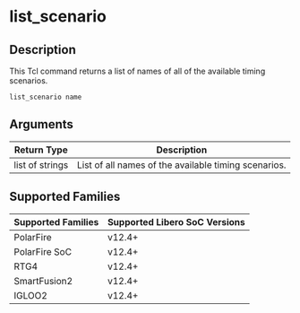 # list_scenario

## Description 

This Tcl command returns a list of names of all of the available timing scenarios.

```
list_scenario name
```

## Arguments 

|Return Type|Description|
|-----------|-----------|
|list of strings|List of all names of the available timing scenarios.|

## Supported Families 

|Supported Families|Supported Libero SoC Versions|
|------------------|-----------------------------|
|PolarFire|v12.4+|
|PolarFire SoC|v12.4+|
|RTG4|v12.4+|
|SmartFusion2|v12.4+|
|IGLOO2|v12.4+|

